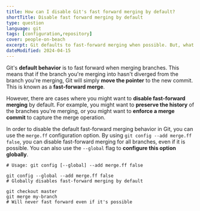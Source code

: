 ```yaml
---
title: How can I disable Git's fast forward merging by default?
shortTitle: Disable fast forward merging by default
type: question
language: git
tags: [configuration,repository]
cover: people-on-beach
excerpt: Git defaults to fast-forward merging when possible. But, what if you want to disable it by default? Let's see how you can do that.
dateModified: 2024-04-15
---
```


Git's **default behavior** is to fast forward when merging branches. This means that if the branch you're merging into hasn't diverged from the branch you're merging, Git will simply **move the pointer** to the new commit. This is known as a **fast-forward merge**.

However, there are cases where you might want to **disable fast-forward merging** by default. For example, you might want to **preserve the history** of the branches you're merging, or you might want to **enforce a merge commit** to capture the merge operation.

In order to disable the default fast-forward merging behavior in Git, you can use the `merge.ff` configuration option. By using `git config --add merge.ff false`, you can disable fast-forward merging for all branches, even if it is possible. You can also use the `--global` flag to **configure this option globally**.

```shell
# Usage: git config [--global] --add merge.ff false

git config --global --add merge.ff false
# Globally disables fast-forward merging by default

git checkout master
git merge my-branch
# Will never fast forward even if it's possible
```
